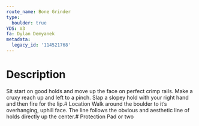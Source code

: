 ```yaml
---
route_name: Bone Grinder
type:
  boulder: true
YDS: V3
fa: Dylan Demyanek
metadata:
  legacy_id: '114521768'
---
```

# Description
Sit start on good holds and move up the face on perfect crimp rails. Make a cruxy reach up and left to a pinch. Slap a slopey hold with your right hand and then fire for the lip.# Location
Walk around the boulder to it’s overhanging, uphill face. The line follows the obvious and aesthetic line of holds directly up the center.# Protection
Pad or two